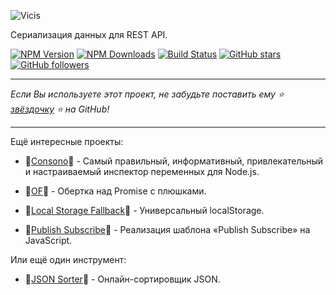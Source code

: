 ![Vicis](../_media/logo.png?raw=true#center "Vicis")

Сериализация данных для REST API.

[![NPM Version](https://img.shields.io/npm/v/vicis.svg?style=flat)]()
[![NPM Downloads](https://img.shields.io/npm/dt/vicis.svg?style=flat)]()
[![Build Status](https://travis-ci.org/r37r0m0d3l/vicis.svg?branch=master)](https://travis-ci.org/r37r0m0d3l/vicis)
[![GitHub stars](https://img.shields.io/github/stars/r37r0m0d3l/vicis.svg?style=social&label=Star)](https://github.com/r37r0m0d3l/vicis)
[![GitHub followers](https://img.shields.io/github/followers/r37r0m0d3l.svg?style=social&label=Follow)](https://github.com/r37r0m0d3l)

---

*Если Вы используете этот проект, не забудьте поставить ему ⭐
[звёздочку](https://github.com/r37r0m0d3l/vicis) ⭐ на GitHub!*

---

Ещё интересные проекты:

-   🔎[Consono](https://consono.js.org)🔎 -
Самый правильный, информативный, привлекательный и настраиваемый инспектор переменных для Node.js.

-   🌠[OF](https://of.js.org)🌠 -
Обертка над Promise с плюшками.

-   🔩[Local Storage Fallback](https://github.com/r37r0m0d3l/fallback-local-storage)🔩 -
Универсальный localStorage.

-   🔄[Publish Subscribe](https://publish-subscribe.js.org)🔄 -
Реализация шаблона «Publish Subscribe» на JavaScript.

Или ещё один инструмент:

-   🧾[JSON Sorter](https://r37r0m0d3l.github.io/json_sort)🧾 -
Онлайн-сортировщик JSON.
